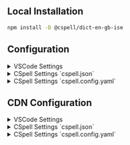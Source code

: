 
## Local Installation

```sh
npm install -D @cspell/dict-en-gb-ise
```


## Configuration

<details>
<summary>VSCode Settings</summary>

Add the following to your VSCode settings:

**`.vscode/settings.json`**

```jsonc
{
  "cSpell.import": [
    "@cspell/dict-en-gb-ise/cspell-ext.json"
  ],
  "cSpell.language": "en-GB"
}
```

</details>

<details>
<summary>CSpell Settings `cspell.json`</summary>

**`cspell.json`**

```jsonc
{
  "import": [
    "@cspell/dict-en-gb-ise/cspell-ext.json"
  ],
  "language": "en-GB"
}
```

</details>

<details>
<summary>CSpell Settings `cspell.config.yaml`</summary>

**`cspell.config.yaml`**

```yaml
import:
  - "@cspell/dict-en-gb-ise/cspell-ext.json"
language: en-GB
```

</details>



## CDN Configuration

<details>
<summary>VSCode Settings</summary>

Add the following to your VSCode settings:

**`.vscode/settings.json`**

```jsonc
{
  "cSpell.import": [
    "https://cdn.jsdelivr.net/npm/@cspell/dict-en-gb-ise@latest/cspell-ext.json/cspell-ext.json"
  ],
  "cSpell.language": "en-GB"
}
```

</details>

<details>
<summary>CSpell Settings `cspell.json`</summary>

**`cspell.json`**

```jsonc
{
  "import": [
    "https://cdn.jsdelivr.net/npm/@cspell/dict-en-gb-ise@latest/cspell-ext.json/cspell-ext.json"
  ],
  "language": "en-GB"
}
```

</details>

<details>
<summary>CSpell Settings `cspell.config.yaml`</summary>

**`cspell.config.yaml`**

```yaml
import:
  - https://cdn.jsdelivr.net/npm/@cspell/dict-en-gb-ise@latest/cspell-ext.json/cspell-ext.json
language: en-GB
```

</details>


